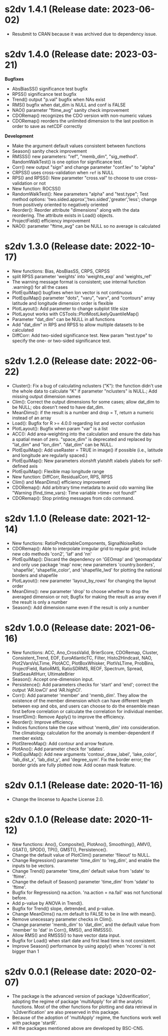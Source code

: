 # s2dv 1.4.1 (Release date: 2023-06-02)
- Resubmit to CRAN because it was archived due to dependency issue.

# s2dv 1.4.0 (Release date: 2023-03-21)
**Bugfixes**  
- AbsBiasSS() significance test bugfix  
- RPSS() significance test bugfix  
- Trend() output "p.val" bugfix when NAs exist  
- RMS() bugfix when dat_dim is NULL and conf is FALSE  
- NAO() parameter "ftime_avg" sanity check improvement  
- CDORemap() recognizes the CDO version with non-numeric values  
- CDORemap() reorders the unlimited dimension to the last position in order to save as netCDF correctly  

**Development**  
- Make the argument default values consistent between functions  
- Season() sanity check improvement   
- RMSSS() new parameters: "ref", "memb_dim", "sig_method". RandomWalkTest() is one option for significance test.   
- Corr() new output "sign" and change parameter "conf.lev" to "alpha"  
- CRPSS() uses cross-validation when `ref` is NULL  
- RPS() and RPSS(): New parameter "cross.val" to choose to use cross-validation or not  
- New function: ROCSS()  
- RandomWalkTest(): New parameters "alpha" and "test.type"; Test method options: 'two.sided.approx','two.sided','greater','less'; change from positively oriented to negatively oriented  
- Reorder(): Reorder attribute "dimensions" along with the data reordering. The attribute exists in Load() objects.  
- ProjectField() efficiency improvement  
- NAO(): parameter "ftime_avg" can be NULL so no average is calculated  

# s2dv 1.3.0 (Release date: 2022-10-17)
- New functions: Bias, AbsBiasSS, CRPS, CRPSS 
- split RPSS parameter 'weights' into 'weights_exp' and 'weights_ref'
- The warning message format is consistent; use internal function .warning() for all the cases
- PlotEquiMap() bugfixes when lon vector is not continuous
- PlotEquiMap() parameter "dots", "varu", "varv", and "contours" array latitude and longitude dimension order is flexible
- PlotLayout(): Add parameter to change subplot title size  
- PlotLayout works with CSTools::PlotMostLikelyQuantileMap()
- Parameter "dat_dim" can be NULL in all functions
- Add "dat_dim" in RPS and RPSS to allow multiple datasets to be calculated     
- DiffCorr: Add two-sided significance test. New param "test.type" to specify the one- or two-sided significance test.

# s2dv 1.2.0 (Release date: 2022-06-22)
- Cluster(): Fix a bug of calculating nclusters ("K"): the function didn't use the whole data to calculate "K" if parameter "nclusters" is NULL.; Add missing output dimension names
- Clim(): Correct the output dimensions for some cases; allow dat_dim to be NULL; obs doesn't need to have dat_dim.
- MeanDims(): if the result is a number and drop = T, return a numeric instead of an array
- Load(): Bugfix for R >= 4.0.0 regarding list and vector confusion
- PlotLayout(): Bugfix when param "var" is a list
- ACC(): Add area-weighting into the calculation and ensure the data has a spatial mean of zero. "space_dim" is deprecated and replaced by "lat_dim" and "lon_dim". "dat_dim" can be NULL.
- PlotEquiMap(): Add useRaster = TRUE in image() if possible (i.e., latitude and longitude are regularly spaced.)
- PlotEquiMap(): New parameters xlonshft ylatshft xlabels ylabels for self-defined axis
- PlotEquiMap(): Flexible map longitude range
- New function: DiffCorr, ResidualCorr, RPS, RPSS
- Clim() and MeanDims() efficiency improvement
- CDORemap(): Add arbitrary time metadata to avoid cdo warning like "Warning (find_time_vars): Time variable >time< not found!"
- CDORemap(): Stop printing messages from cdo command.

# s2dv 1.1.0 (Release date: 2021-12-14)
- New functions: RatioPredictableComponents, SignalNoiseRatio  
- CDORemap(): Able to interpolate irregular grid to regular grid; include new cdo methods 'con2', 'laf' and 'nn'
- PlotEquiMap(): Discard the dependency on 'GEOmap' and 'geomapdata' and only use package 'map' now;
new parameters 'country.borders', 'shapefile', 'shapefile_color', and 'shapefile_lwd' for plotting the national borders and shapefile  
- PlotLayout(): new parameter 'layout_by_rows' for changing the layout order  
- MeanDims(): new parameter 'drop' to choose whether to drop the averaged dimension or not;
Bugfix for making the result as array even if the result is only a number  
- Season(): Add dimension name even if the result is only a number

# s2dv 1.0.0 (Release date: 2021-06-16)
- New functions:
ACC, Ano_CrossValid, BrierScore, CDORemap, Cluster, Consistent_Trend, EOF, EuroAtlanticTC, Filter, Histo2Hindcast, 
NAO, Plot2VarsVsLTime, PlotACC, PlotBoxWhisker, PlotVsLTime, ProbBins, ProjectField, RatioRMS, 
RatioSDRMS, REOF, Spectrum, Spread, StatSeasAtlHurr, UltimateBrier
- Season(): Accept one-dimension input.  
- Persistence(): Add parameters checks for 'start' and 'end'; correct the output 'AR.lowCI' and 'AR.highCI'.  
- Corr(): Add parameter 'member' and 'memb_dim'. They allow the existence of the member dimension
 which can have different length between exp and obs, and users can choose to do the ensemble mean 
first before correlation or calculate the correlation for individual member. 
- InsertDim(): Remove Apply() to improve the efficiency.  
- Reorder(): Improve efficiency.  
- Indices functions take the case without 'memb_dim' into consideration. The climatology calculation for the anomaly is member-dependent if member exists.  
- PlotStereoMap(): Add contour and arrow feature.  
- PlotAno(): Add parameter check for 'sdates'.  
- PlotEquiMap(): Add new arguments 'contour_draw_label', 'lake_color', 'lab_dist_x', 'lab_dist_y', and 'degree_sym'. Fix the border error; the border grids are fully plotted now. Add ocean mask feature.

# s2dv 0.1.1 (Release date: 2020-11-16)
- Change the lincense to Apache License 2.0.
 
# s2dv 0.1.0 (Release date: 2020-11-12)
- New functions: Ano(), Composite(), PlotAno(), Smoothing(), AMV(), GSAT(), SPOD(), TPI(), GMST(), Persistence().
- Change the default value of PlotClim() parameter 'fileout' to NULL.
- Change Regression() parameter 'time_dim' to 'reg_dim', and enable the inputs to be vectors.
- Change Trend() parameter 'time_dim' default value from 'sdate' to 'ftime'.
- Change the default of Season() parameter 'time_dim' from 'sdate' to 'ftime'.
- Bugfix for Regression() na.action. 'na.action = na.fail' was not functional before.
- Add p-value by ANOVA in Trend().
- Bugfix for Trend() slope, detrended, and p-value.
- Change MeanDims() na.rm default to FALSE to be in line with mean().
- Remove unecessary parameter checks in Clim().
- Change parameter 'memb_dim' to 'dat_dim', and the default value from 'member' to 'dat' in Corr(), RMS(), and RMSSS().
- Allow RMS() and RMSSS() to have vector data input.
- Bugfix for Load() when start date and first lead time is not consistent.
- Improve Season() performance by using apply() when 'ncores' is not bigger than 1

# s2dv 0.0.1 (Release date: 2020-02-07)
- The package is the advanced version of package 's2dverification', adopting the regime of package 'multiApply' for all the analytic functions. Most of the other functions for plotting and data retrieval in 's2dverification' are also preserved in this package.
- Because of the adoption of 'multiApply' regime, the functions work well with package 'startR'. 
- All the packages mentioned above are developed by BSC-CNS.

